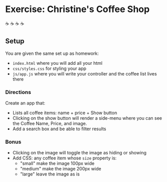 # Exercise: Christine's Coffee Shop

:coffee: :coffee: :coffee: :coffee:

## Setup

You are given the same set up as homework:

  - `index.html` where you will add all your html
  - `css/styles.css` for styling your app
  - `js/app.js` where you will write your controller and the coffee list lives there

### Directions

Create an app that:

  - Lists all coffee items: name + price + Show button
  - Clicking on the show button will render a side-menu where you can see the Coffee Name, Price, and image.
  - Add a search box and be able to filter results

### Bonus

  - Clicking on the image will toggle the image as hiding or showing
  - Add CSS: any coffee item whose `size` property is:
    - "small" make the image 100px wide
    - "medium" make the image 200px wide
    - "large" leave the image as is
